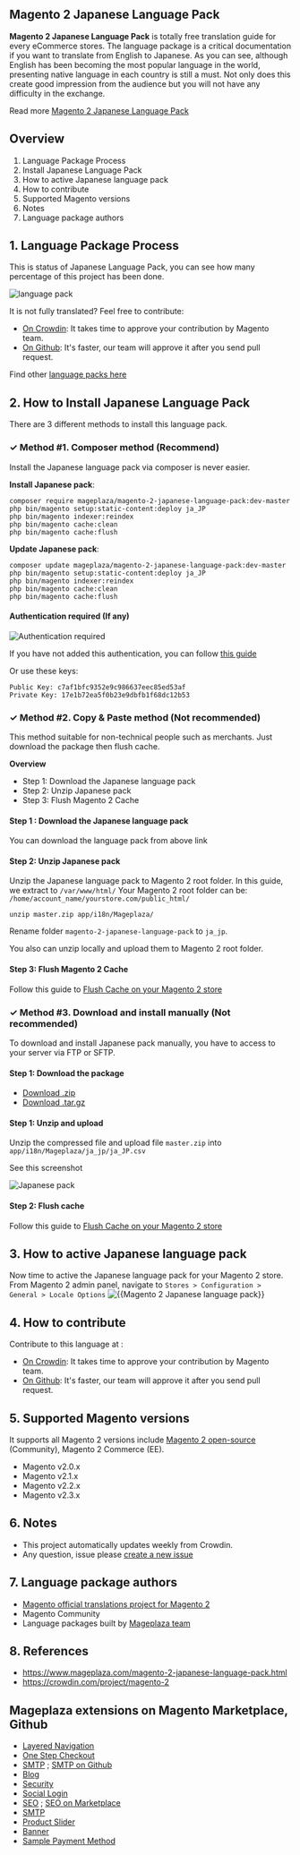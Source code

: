 ## Magento 2 Japanese Language Pack

**Magento 2 Japanese Language Pack** is totally free translation guide for every eCommerce stores. The language package is a critical documentation if you want to translate from English to Japanese. As you can see, although English has been becoming the most popular language in the world, presenting native language in each country is still a must. Not only does this create good impression from the audience but you will not have any difficulty in the exchange.

Read more [Magento 2 Japanese Language Pack](https://www.mageplaza.com/magento-2-japanese-language-pack.html)


## Overview

1. Language Package Process
2. Install Japanese Language Pack
3. How to active Japanese language pack
4. How to contribute
5. Supported Magento versions
6. Notes
7. Language package authors

## 1. Language Package Process

This is status of Japanese Language Pack, you can see how many percentage of this project has been done.

![language pack](http://progressed.io/bar/0?title=translated)

It is not fully translated? Feel free to contribute:
- [On Crowdin](https://crowdin.com/project/magento-2): It takes time to approve your contribution by Magento team.
- [On Github](https://github.com/mageplaza/magento-2-japanese-language-pack/blob/master/HOW-TO-CONTRIBUTE.md): It's faster, our team will approve it after you send pull request.


Find other [language packs here](https://www.mageplaza.com/kb/magento-2-language-pack/)

## 2. How to Install Japanese Language Pack

There are 3 different methods to install this language pack.

### ✓ Method #1. Composer method (Recommend)
Install the Japanese language pack via composer is never easier.

**Install Japanese pack**:

```
composer require mageplaza/magento-2-japanese-language-pack:dev-master
php bin/magento setup:static-content:deploy ja_JP
php bin/magento indexer:reindex
php bin/magento cache:clean
php bin/magento cache:flush

```


**Update  Japanese pack**:

```
composer update mageplaza/magento-2-japanese-language-pack:dev-master
php bin/magento setup:static-content:deploy ja_JP
php bin/magento indexer:reindex
php bin/magento cache:clean
php bin/magento cache:flush

```

#### Authentication required (If any)

![Authentication required](https://cdn.mageplaza.com/media/general/dmryiPk.png)

If you have not added this authentication, you can follow [this guide](http://devdocs.magento.com/guides/v2.0/install-gde/prereq/connect-auth.html)

Or use these keys:

```
Public Key: c7af1bfc9352e9c986637eec85ed53af
Private Key: 17e1b72ea5f0b23e9dbfb1f68dc12b53
```



### ✓ Method #2. Copy & Paste method (Not recommended)

This method suitable for non-technical people such as merchants. Just download the package then flush cache.

**Overview**

- Step 1: Download the Japanese language pack
- Step 2: Unzip Japanese pack
- Step 3: Flush Magento 2 Cache

#### Step 1 : Download the Japanese language pack

You can download the language pack from above link

#### Step 2: Unzip Japanese pack

Unzip the Japanese language pack to Magento 2 root folder. In this guide, we extract to `/var/www/html/`
Your Magento 2 root folder can be: `/home/account_name/yourstore.com/public_html/`

```
unzip master.zip app/i18n/Mageplaza/
```

Rename folder `magento-2-japanese-language-pack` to `ja_jp`.


You also can unzip locally and upload them to Magento 2 root folder.

#### Step 3: Flush Magento 2 Cache

Follow this guide to [Flush Cache on your Magento 2 store](https://www.mageplaza.com/kb/how-flush-enable-disable-cache.html)


### ✓ Method #3. Download and install manually (Not recommended)

To download and install Japanese pack manually, you have to access to your server via FTP or SFTP.

#### Step 1: Download the package

- [Download .zip](https://github.com/mageplaza/magento-2-japanese-language-pack/archive/master.zip)
- [Download .tar.gz](https://github.com/mageplaza/magento-2-japanese-language-pack/tarball/master)

#### Step 1: Unzip and upload

Unzip the compressed file and upload file `master.zip` into `app/i18n/Mageplaza/ja_jp/ja_JP.csv`

See this screenshot

![Japanese pack](https://cdn2.mageplaza.com/media/general2/tS668yC.png)

#### Step 2: Flush cache

Follow this guide to [Flush Cache on your Magento 2 store](https://www.mageplaza.com/kb/how-flush-enable-disable-cache.html)


## 3. How to active Japanese language pack 

Now time to active the Japanese language pack for your Magento 2 store. From Magento 2 admin panel, navigate to `Stores > Configuration > General > Locale Options`
![{{Magento 2 Japanese language pack}}](https://cdn.mageplaza.com/media/general/aPSUA0l.png)


## 4. How to contribute

Contribute to this language at :
- [On Crowdin](https://crowdin.com/project/magento-2): It takes time to approve your contribution by Magento team.
- [On Github](https://github.com/mageplaza/magento-2-japanese-language-pack/blob/master/HOW-TO-CONTRIBUTE.md): It's faster, our team will approve it after you send pull request.


## 5. Supported Magento versions

It supports all Magento 2 versions include [Magento 2 open-source](https://www.mageplaza.com/download-magento/) (Community), Magento 2 Commerce (EE).


- Magento v2.0.x
- Magento v2.1.x
- Magento v2.2.x
- Magento v2.3.x



## 6. Notes 

- This project automatically updates weekly from Crowdin.
- Any question, issue please [create a new issue](https://github.com/mageplaza/magento-2-japanese-language-pack/issues/new)

## 7. Language package authors

- [Magento official translations project for Magento 2](https://crowdin.com/project/magento-2)
- Magento Community
- Language packages built by [Mageplaza team](https://www.mageplaza.com/)


## 8. References 

- https://www.mageplaza.com/magento-2-japanese-language-pack.html
- https://crowdin.com/project/magento-2



## Mageplaza extensions on Magento Marketplace, Github


- [Layered Navigation](https://marketplace.magento.com/mageplaza-layered-navigation-m2.html)
- [One Step Checkout](https://marketplace.magento.com/mageplaza-magento-2-one-step-checkout-extension.html)
- [SMTP](https://marketplace.magento.com/mageplaza-module-smtp.html) ; [SMTP on Github](https://github.com/mageplaza/magento-2-smtp)
- [Blog](https://github.com/mageplaza/magento-2-blog)
- [Security](https://marketplace.magento.com/mageplaza-module-security.html)
- [Social Login](https://github.com/mageplaza/magento-2-social-login)
- [SEO](https://github.com/mageplaza/magento-2-seo) ; [SEO on Marketplace](https://marketplace.magento.com/mageplaza-magento-2-seo-extension.html)
- [SMTP](https://github.com/mageplaza/magento-2-smtp)
- [Product Slider](https://github.com/mageplaza/magento-2-product-slider)
- [Banner](https://github.com/mageplaza/magento-2-banner-slider)
- [Sample Payment Method](https://github.com/mageplaza/magento-2-sample-payment-method)



